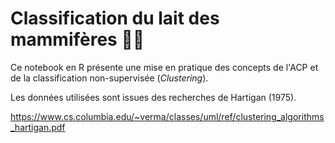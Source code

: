 # Classification du lait des mammifères 🐄🥛

Ce notebook en R présente une mise en pratique des concepts de l'ACP et de la classification non-supervisée (<i>Clustering</i>).

Les données utilisées sont issues des recherches de Hartigan (1975). 

https://www.cs.columbia.edu/~verma/classes/uml/ref/clustering_algorithms_hartigan.pdf
